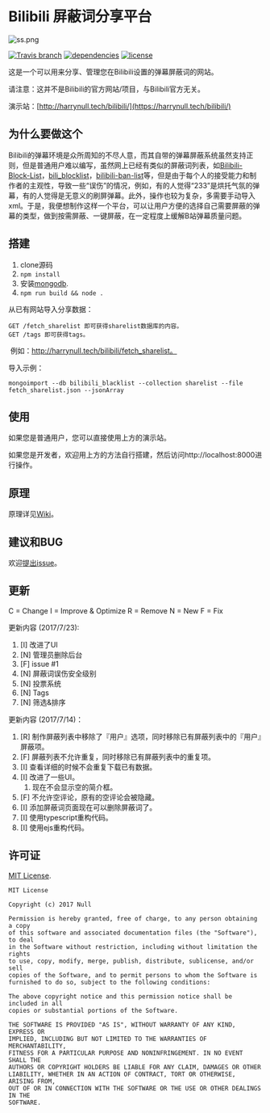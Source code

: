 # Bilibili 屏蔽词分享平台

![ss.png](https://ooo.0o0.ooo/2017/06/05/5934b6ae6e005.png)

[![Travis branch](https://img.shields.io/travis/harrynull/bilibili_blacklist/master.svg)](https://travis-ci.org/harrynull/bilibili_blacklist)
[![dependencies](https://david-dm.org/harrynull/bilibili_blacklist.svg)](https://david-dm.org/harrynull/bilibili_blacklist)
[![license](https://img.shields.io/github/license/harrynull/bilibili_blacklist.svg)](https://github.com/harrynull/bilibili_blacklist/blob/master/LICENSE)

这是一个可以用来分享、管理您在Bilibili设置的弹幕屏蔽词的网站。

请注意：这并不是Bilibili的官方网站/项目，与Bilibili官方无关。

演示站：[http://harrynull.tech/bilibili/](https://harrynull.tech/bilibili/)

## 为什么要做这个

Bilibili的弹幕环境是众所周知的不尽人意，而其自带的弹幕屏蔽系统虽然支持正则，但是普通用户难以编写，虽然网上已经有类似的屏蔽词列表，如[Bilibili-Block-List](https://github.com/jnxyp/Bilibili-Block-List)，[bili_blocklist](http://git.oschina.net/lbroot/bili_blocklist/)，[bilibili-ban-list](https://github.com/xmcp/bilibili-ban-list)等，但是由于每个人的接受能力和制作者的主观性，导致一些“误伤”的情况，例如，有的人觉得“233”是烘托气氛的弹幕，有的人觉得是无意义的刷屏弹幕。此外，操作也较为复杂，多需要手动导入xml。于是，我便想制作这样一个平台，可以让用户方便的选择自己需要屏蔽的弹幕的类型，做到按需屏蔽、一键屏蔽，在一定程度上缓解B站弹幕质量问题。

## 搭建

1. clone源码
2. ``npm install``
3. 安装[mongodb](https://www.mongodb.com/download-center?jmp=nav).
4. ``npm run build && node .``

从已有网站导入分享数据：

    GET /fetch_sharelist 即可获得sharelist数据库的内容。
    GET /tags 即可获得tags。

​	例如：http://harrynull.tech/bilibili/fetch_sharelist。

导入示例：
```shell
mongoimport --db bilibili_blacklist --collection sharelist --file fetch_sharelist.json --jsonArray
```


## 使用

如果您是普通用户，您可以直接使用上方的演示站。

如果您是开发者，欢迎用上方的方法自行搭建，然后访问http://localhost:8000进行操作。

## 原理

原理详见[Wiki](https://github.com/harrynull/bilibili_blacklist/wiki)。

## 建议和BUG

欢迎[提出issue](https://github.com/harrynull/bilibili_blacklist/issues)。

## 更新

C = Change
I = Improve & Optimize
R = Remove
N = New
F = Fix

更新内容 (2017/7/23):
1. [I] 改进了UI
2. [N] 管理员删除后台
3. [F] issue #1
4. [N] 屏蔽词误伤安全级别
5. [N] 投票系统
6. [N] Tags
7. [N] 筛选&排序

更新内容 (2017/7/14)：

1. [R] 制作屏蔽列表中移除了『用户』选项，同时移除已有屏蔽列表中的『用户』屏蔽项。
2. [F] 屏蔽列表不允许重复，同时移除已有屏蔽列表中的重复项。
3. [I] 查看详细的时候不会重复下载已有数据。
4. [I] 改进了一些UI。
    1) 现在不会显示空的简介框。
5. [F] 不允许空评论，原有的空评论会被隐藏。
6. [I] 添加屏蔽词页面现在可以删除屏蔽词了。
7. [I] 使用typescript重构代码。
8. [I] 使用ejs重构代码。

## 许可证

[MIT License](https://github.com/harrynull/bilibili_blacklist/blob/master/LICENSE).

    MIT License

    Copyright (c) 2017 Null

    Permission is hereby granted, free of charge, to any person obtaining a copy
    of this software and associated documentation files (the "Software"), to deal
    in the Software without restriction, including without limitation the rights
    to use, copy, modify, merge, publish, distribute, sublicense, and/or sell
    copies of the Software, and to permit persons to whom the Software is
    furnished to do so, subject to the following conditions:

    The above copyright notice and this permission notice shall be included in all
    copies or substantial portions of the Software.

    THE SOFTWARE IS PROVIDED "AS IS", WITHOUT WARRANTY OF ANY KIND, EXPRESS OR
    IMPLIED, INCLUDING BUT NOT LIMITED TO THE WARRANTIES OF MERCHANTABILITY,
    FITNESS FOR A PARTICULAR PURPOSE AND NONINFRINGEMENT. IN NO EVENT SHALL THE
    AUTHORS OR COPYRIGHT HOLDERS BE LIABLE FOR ANY CLAIM, DAMAGES OR OTHER
    LIABILITY, WHETHER IN AN ACTION OF CONTRACT, TORT OR OTHERWISE, ARISING FROM,
    OUT OF OR IN CONNECTION WITH THE SOFTWARE OR THE USE OR OTHER DEALINGS IN THE
    SOFTWARE.
